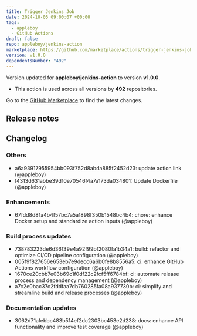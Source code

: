 ```yaml
---
title: Trigger Jenkins Job
date: 2024-10-05 09:00:07 +00:00
tags:
  - appleboy
  - GitHub Actions
draft: false
repo: appleboy/jenkins-action
marketplace: https://github.com/marketplace/actions/trigger-jenkins-job
version: v1.0.0
dependentsNumber: "492"
---
```



Version updated for **appleboy/jenkins-action** to version **v1.0.0**.
- This action is used across all versions by **492** repositories.

Go to the [GitHub Marketplace](https://github.com/marketplace/actions/trigger-jenkins-job) to find the latest changes.

## Release notes

## Changelog
### Others
* a6a93917955954bb093f752d8abda885f2452d23: update action link (@appleboy)
* f4313d631abbe39d10e70546f4a7a173da034801: Update Dockerfile (@appleboy)
### Enhancements
* 67fdd8d81a4b4f57bc7a5a1898f350b1548bc4b4: chore: enhance Docker setup and standardize action inputs (@appleboy)
### Build process updates
* 738783223de6d36f39e4a92f99bf2080fa1b34a1: build: refactor and optimize CI/CD pipeline configuration (@appleboy)
* 005f9f827656e653eb7e9decc6a6b0fe8b8556a5: ci: enhance GitHub Actions workflow configuration (@appleboy)
* 1670ce20cbb7e03b69c1f0df22c2fcf5ff6784bf: ci: automate release process and dependency management (@appleboy)
* a7c2e0bac37c2fddfaa7db760285fa08a937730b: ci: simplify and streamline build and release processes (@appleboy)
### Documentation updates
* 3062d71afebbc483b514ef2dc2303bc453e2d238: docs: enhance API functionality and improve test coverage (@appleboy)


